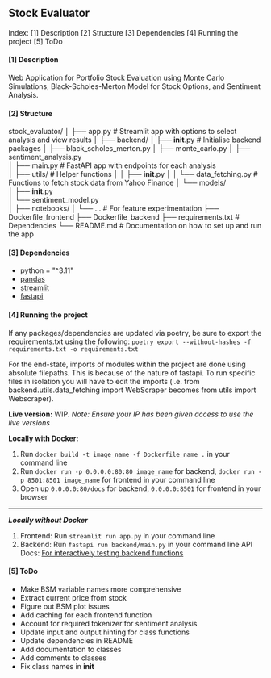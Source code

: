 ## Stock Evaluator

Index:
[1] Description
[2] Structure
[3] Dependencies
[4] Running the project
[5] ToDo

#### [1] Description

Web Application for Portfolio Stock Evaluation using Monte Carlo Simulations, Black-Scholes-Merton Model for Stock Options, and Sentiment Analysis.

#### [2] Structure

stock_evaluator/
│
├── app.py                      # Streamlit app with options to select analysis and view results
│
├── backend/
│   ├── __init__.py             # Initialise backend packages
│   ├── black_scholes_merton.py
│   ├── monte_carlo.py
│   ├── sentiment_analysis.py  
│   ├── main.py                 # FastAPI app with endpoints for each analysis    
│   ├── utils/                  # Helper functions
│   │   ├── __init__.py
│   │   └── data_fetching.py    # Functions to fetch stock data from Yahoo Finance
│   └── models/     
│       ├── __init__.py            
│       └── sentiment_model.py        
│
├── notebooks/
│   └── ...                     # For feature experimentation
├── Dockerfile_frontend
├── Dockerfile_backend
├── requirements.txt            # Dependencies
└── README.md                   # Documentation on how to set up and run the app

#### [3] Dependencies

- python = "^3.11"
- [pandas](https://pypi.org/project/pandas/)
- [streamlit](https://pypi.org/project/streamlit/)
- [fastapi](https://pypi.org/project/fastapi/)

#### [4] Running the project

If any packages/dependencies are updated via poetry, be sure to export the requirements.txt using the following:
`poetry export --without-hashes -f requirements.txt -o requirements.txt`

For the end-state, imports of modules within the project are done using absolute filepaths. This is because of the nature of fastapi. To run specific files in isolation you will have to edit the imports (i.e. from backend.utils.data_fetching import WebScraper becomes from utils import Webscraper).

**Live version:**
WIP.
*Note: Ensure your IP has been given access to use the live versions*

**Locally with Docker:**
1. Run `docker build -t image_name -f Dockerfile_name .` in your command line
2. Run `docker run -p 0.0.0.0:80:80 image_name` for backend, `docker run -p 8501:8501 image_name` for frontend in your command line
3. Open up `0.0.0.0:80/docs` for backend, `0.0.0.0:8501` for frontend in your browser  
---
***Locally without Docker***
1. Frontend: Run `streamlit run app.py` in your command line
2. Backend: Run `fastapi run backend/main.py` in your command line
    API Docs: [For interactively testing backend functions](http://0.0.0.0:8000/docs)

#### [5] ToDo
- Make BSM variable names more comprehensive
- Extract current price from stock
- Figure out BSM plot issues
- Add caching for each frontend function
- Account for required tokenizer for sentiment analysis
- Update input and output hinting for class functions
- Update dependencies in README
- Add documentation to classes
- Add comments to classes
- Fix class names in __init__ 